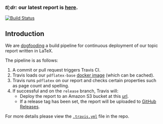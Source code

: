 ### *tl;dr:* our latest report is [here](http://s3.jlk.co/sei/report.pdf).

[![Build
Status](https://travis-ci.com/jonathanlking/sei-topic-5.svg?token=yTGVwCpHZBQuhLqD9VAk&branch=release)](https://travis-ci.com/jonathanlking/sei-topic-5)

## Introduction

We are [dogfooding](https://en.wikipedia.org/wiki/Eating_your_own_dog_food) a
build pipeline for continuous deployment of our topic report written in LaTeX.

The pipeline is as follows:

1. A commit or pull request triggers Travis CI.
2. Travis loads our `pdflatex-base` [docker image](https://hub.docker.com/r/jonathanlking/pdflatex-base/) (which can be cached).
3. Travis runs `pdflatex` on our report and checks certain properties such as
   page count and spelling.
4. If successful and on the `release` branch, Travis will:
    - Deploy the report to an Amazon S3 bucket at this [url](http://s3.jlk.co/sei/report.pdf).
    - If a release tag has been set, the report will be uploaded to [GitHub
      Releases](https://github.com/jonathanlking/sei-topic-5/releases).

For more details please view the
[`.travis.yml`](https://raw.githubusercontent.com/jonathanlking/sei-topic-5/release/.travis.yml) file in the repo.

